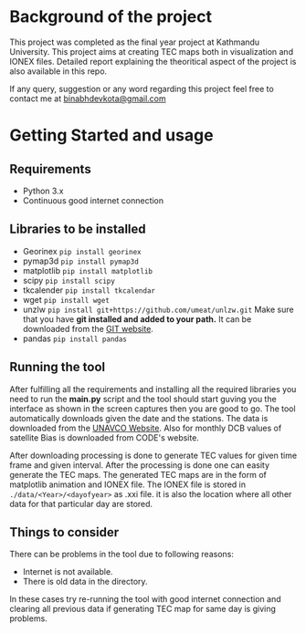 # Background of the project

This project was completed as the final year project at Kathmandu University.
This project aims at creating TEC maps both in visualization and IONEX files.
Detailed report explaining the theoritical aspect of the project is also available
in this repo.

If any query, suggestion or any word regarding this project feel free to contact me
at binabhdevkota@gmail.com

# Getting Started and usage

## Requirements

* Python 3.x
* Continuous good internet connection

## Libraries to be installed

* Georinex
`pip install georinex`
* pymap3d
`pip install pymap3d`
* matplotlib
`pip install matplotlib`
* scipy
`pip install scipy`
* tkcalender
`pip install tkcalendar`
* wget
`pip install wget`
* unzlw
`pip install git+https://github.com/umeat/unlzw.git`
Make sure that you have **git installed and added to your path.** It can be downloaded from the [GIT website](https://git-scm.com/downloads "GIT website").
* pandas
`pip install pandas`

## Running the tool

After fulfilling all the requirements and installing all the required libraries you need to run the **main.py** script and the tool should start guving you the interface as shown in the screen captures then you are good to go.
The tool automatically downloads given the date and the stations. The data is downloaded from the
[UNAVCO Website](http://www.unavco.org "UNAVCO website"). Also for monthly DCB values of satellite Bias is downloaded from CODE's website.

After downloading processing is done to generate TEC values for given time frame and given interval. After the processing is done one can easity generate the TEC maps. The generated TEC maps are in the form of matplotlib animation and IONEX file. The IONEX file is stored in `./data/<Year>/<dayofyear>` as .xxi file. it is also the location where all other data for that particular day are stored.

## Things to consider

There can be problems in the tool due to following reasons:

* Internet is not available.
* There is old data in the directory.

In these cases try re-running the tool with good internet connection and clearing all previous data if generating TEC map for same day is giving problems.
